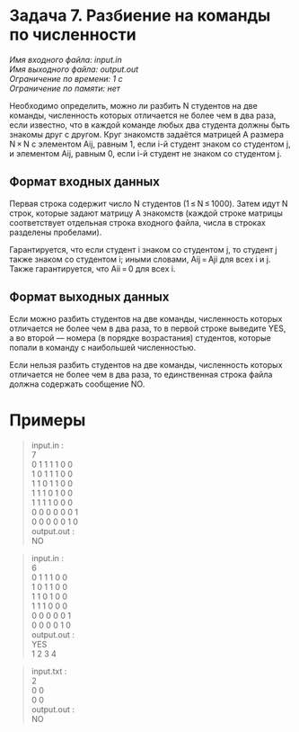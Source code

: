 # **Задача 7. Разбиение на команды по численности**
*Имя входного файла: input.in <br/>
Имя выходного файла: output.out <br/>
Ограничение по времени: 1 с <br/>
Ограничение по памяти: нет*

Необходимо определить, можно ли разбить N студентов на две команды, численность 
которых отличается не более чем в два раза, если известно, что в каждой команде любых 
два студента должны быть знакомы друг с другом. Круг знакомств задаётся матрицей A 
размера N × N с элементом Aij, равным 1, если i-й студент знаком со студентом j, и 
элементом Aij, равным 0, если i-й студент не знаком со студентом j.

## **Формат входных данных**
Первая строка содержит число N студентов (1 ≤ N ≤ 1000).
Затем идут N строк, которые задают матрицу A знакомств (каждой строке матрицы 
соответствует отдельная строка входного файла, числа в строках разделены пробелами).

Гарантируется, что если студент i знаком со студентом j, то студент j также знаком со 
студентом i; иными словами, Aij = Aji для всех i и j. Также гарантируется, что Aii = 0 для всех i.

## **Формат выходных данных**
Если можно разбить студентов на две команды, численность которых отличается не 
более чем в два раза, то в первой строке выведите YES, а во второй — номера (в порядке 
возрастания) студентов, которые попали в команду с наибольшей численностью.

Если нельзя разбить студентов на две команды, численность которых отличается не 
более чем в два раза, то единственная строка файла должна содержать сообщение NO.

# **Примеры**
> input.in :<br/>
7<br/>
0 1 1 1 1 0 0<br/>
1 0 1 1 1 0 0<br/>
1 1 0 1 1 0 0<br/>
1 1 1 0 1 0 0<br/>
1 1 1 1 0 0 0<br/>
0 0 0 0 0 0 1<br/>
0 0 0 0 0 1 0<br/>
output.out :<br/>
NO

> input.in :<br/>
6<br/>
0 1 1 1 0 0<br/>
1 0 1 1 0 0<br/>
1 1 0 1 0 0<br/>
1 1 1 0 0 0<br/>
0 0 0 0 0 1<br/>
0 0 0 0 1 0<br/>
output.out :<br/>
YES<br/>
1 2 3 4<br/>

> input.txt :<br/>
2<br/>
0 0<br/>
0 0<br/>
output.out :<br/>
NO